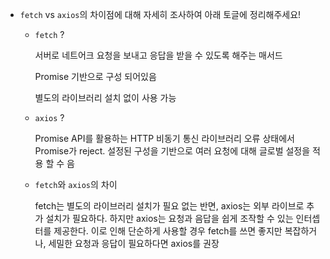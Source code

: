 - `fetch` vs `axios`의 차이점에 대해 자세히 조사하여 아래 토글에 정리해주세요!
    - `fetch` ?
        
        서버로 네트어크 요청을 보내고 응답을 받을 수 있도록 해주는 매서드 
        
        Promise 기반으로 구성 되어있음 
        
        별도의 라이브러리 설치 없이 사용 가능 
        
    - `axios` ?
        
        Promise API를 활용하는 HTTP 비동기 통신 라이브러리 오류 상태에서 Promise가 reject. 설정된 구성을 기반으로 여러 요청에 대해 글로벌 설정을 적용 할 수 음
        
    - `fetch`와 `axios`의 차이
        
        fetch는 별도의 라이브러리 설치가 필요 없는 반면, axios는 외부 라이브로 추가 설치가 필요하다. 하지만 axios는 요청과 음답을 쉽게 조작할 수 있는 인터셉터를 제공한다. 이로 인해 단순하게 사용할 경우 fetch를 쓰면 좋지만 복잡하거나, 세밀한 요청과 응답이 필요하다면 axios를 권장